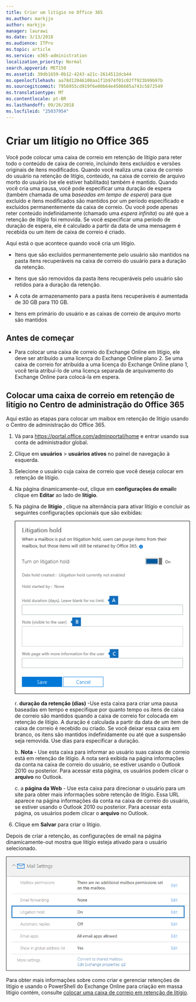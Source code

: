 ```yaml
---
title: Criar um litígio no Office 365
ms.author: markjjo
author: markjjo
manager: laurawi
ms.date: 3/13/2018
ms.audience: ITPro
ms.topic: article
ms.service: o365-administration
localization_priority: Normal
search.appverid: MET150
ms.assetid: 39db1659-0b12-4243-a21c-2614512dcb44
ms.openlocfilehash: aa78d12046108aa1f1b974f01c02ff923b99b97b
ms.sourcegitcommit: 7956955cd919f6e00b64e4506605a743c5872549
ms.translationtype: MT
ms.contentlocale: pt-BR
ms.lasthandoff: 09/26/2018
ms.locfileid: "25037954"
---
```

# <a name="create-a-litigation-hold-in-office-365"></a>Criar um litígio no Office 365

Você pode colocar uma caixa de correio em retenção de litígio para reter todo o conteúdo de caixa de correio, incluindo itens excluídos e versões originais de itens modificados. Quando você realiza uma caixa de correio do usuário na retenção de litígio, conteúdo, na caixa de correio de arquivo morto do usuário (se ele estiver habilitado) também é mantido. Quando você cria uma pausa, você pode especificar uma duração de espera (também chamada de uma *baseadas em tempo de espera*) para que excluído e itens modificados são mantidos por um período especificado e excluídos permanentemente da caixa de correio. Ou você pode apenas reter conteúdo indefinidamente (chamado uma *espera infinita*) ou até que a retenção de litígio foi removida. Se você especificar uma período de duração de espera, ele é calculado a partir da data de uma mensagem é recebida ou um item de caixa de correio é criado. 
  
Aqui está o que acontece quando você cria um litígio.
  
- Itens que são excluídos permanentemente pelo usuário são mantidos na pasta itens recuperáveis na caixa de correio do usuário para a duração da retenção.
    
- Itens que são removidos da pasta itens recuperáveis pelo usuário são retidos para a duração da retenção.
    
- A cota de armazenamento para a pasta itens recuperáveis é aumentada de 30 GB para 110 GB.
    
- Itens em primário do usuário e as caixas de correio de arquivo morto são mantidos
    
## <a name="before-you-begin"></a>Antes de começar

- Para colocar uma caixa de correio do Exchange Online em litígio, ele deve ser atribuído a uma licença do Exchange Online plano 2. Se uma caixa de correio for atribuída a uma licença do Exchange Online plano 1, você teria atribuí-lo de uma licença separada de arquivamento do Exchange Online para colocá-la em espera.
    

## <a name="place-a-mailbox-on-litigation-hold-in-the-office-365-admin-center"></a>Colocar uma caixa de correio em retenção de litígio no Centro de administração do Office 365

Aqui estão as etapas para colocar um maibox em retenção de litígio usando o Centro de administração do Office 365.

1. Vá para https://portal.office.com/adminportal/home e entrar usando sua conta de administrador global.
2. Clique em **usuários** > **usuários ativos** no painel de navegação à esquerda.
3. Selecione o usuário cuja caixa de correio que você deseja colocar em retenção de litígio.
4. Na página dinamicamente-out, clique em **configurações de email**e clique em **Editar** ao lado de **litígio**.
5. Na página de **litígio** , clique na alternância para ativar litígio e concluir as seguintes configurações opcionais que são exibidas:
 
    ![O365_LitigationHold1.PNG](media/O365-LitigationHold1.png)

    r. **duração da retenção (dias)** -Use esta caixa para criar uma pausa baseadas em tempo e especifique por quanto tempo os itens de caixa de correio são mantidos quando a caixa de correio for colocada em retenção de litígio. A duração é calculada a partir da data de um item de caixa de correio é recebido ou criado. Se você deixar essa caixa em branco, os itens são mantidos indefinidamente ou até que a suspensão seja removida. Use dias para especificar a duração.
    
    b. **Nota** - Use esta caixa para informar ao usuário suas caixas de correio está em retenção de litígio. A nota será exibida na página informações da conta na caixa de correio do usuário, se estiver usando o Outlook 2010 ou posterior. Para acessar esta página, os usuários podem clicar o **arquivo** no Outlook.
     
    c. a **página da Web** - Use esta caixa para direcionar o usuário para um site para obter mais informações sobre retenção de litígio. Essa URL aparece na página informações da conta na caixa de correio do usuário, se estiver usando o Outlook 2010 ou posterior. Para acessar esta página, os usuários podem clicar o **arquivo** no Outlook.
 
6. Clique em **Salvar** para criar o litígio.

Depois de criar a retenção, as configurações de email na página dinamicamente-out mostra que litígio esteja ativado para o usuário selecionado.

![O365_LitigationHold2.PNG](media/O365-LitigationHold2.png)

Para obter mais informações sobre como criar e gerenciar retenções de litígio e usando o PowerShell do Exchange Online para criação em massa litígio contém, consulte [colocar uma caixa de correio em retenção de litígio](https://docs.microsoft.com/office365/SecurityCompliance/place-a-mailbox-on-litigation-hold).
